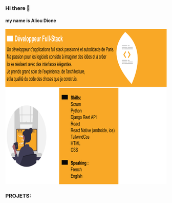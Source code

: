 ### Hi there 👋
#### my name is Aliou Dione
<a href="(https://github.com/Alioudione12/Alioudione12)">
    <img src="goo.png" alt="Logo" width="1000" height="180">
  </a>
  <a href="(https://github.com/Alioudione12/Alioudione12)">
    <img src="skill1.png" alt="Logo" width="1000" height="300">
  </a>
  
### PROJETS:






